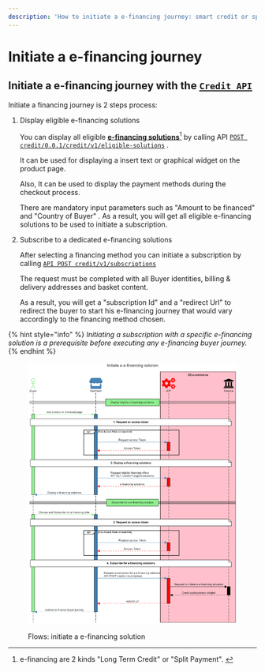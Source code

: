 ```yaml
---
description: 'How to initiate a e-financing journey: smart credit or split payment'
---
```


# Initiate a e-financing journey

## Initiate a e-financing journey with the [`Credit API`](../../api-reference/credit-api.md)&#x20;

Initiate a financing journey is 2 steps process:

1.  Display eligible e-financing solutions

    You can display all eligible [**e-financing solutions**](#user-content-fn-1)[^1] by calling API [`POST credit/0.0.1/credit/v1/eligible-solutions`](../../api-reference/credit-api.md#credit-v1-eligible-solutions) .&#x20;

    It can be used for displaying a insert text or graphical widget on the product page.

    Also, It can be used to display the  payment methods during the checkout process.

    There are mandatory input parameters such as "Amount to be financed" and "Country of Buyer" . As a result, you will get all eligible e-financing solutions to be used to initiate a subscription.
2.  Subscribe to a dedicated e-financing solutions

    After selecting a financing method you can initiate a subscription by calling [`API POST credit/v1/subscriptions`](../../api-reference/credit-api.md#credit-v1-subscriptions-1) &#x20;

    The request must be completed with all Buyer identities, billing & delivery addresses and basket content.&#x20;

    As a result, you will get a "subscription Id" and a "redirect Url" to redirect the buyer to start his e-financing journey that would vary accordingly to the financing method chosen.

{% hint style="info" %}
_Initiating a subscription with a specific e-financing solution is a prerequisite before executing any e-financing buyer journey._ &#x20;
{% endhint %}

<figure><img src="../../.gitbook/assets/github - initiate e-financing solution.png" alt=""><figcaption><p>Flows: initiate a e-financing solution</p></figcaption></figure>

[^1]: e-financing are 2 kinds "Long Term Credit" or "Split Payment". &#x20;
